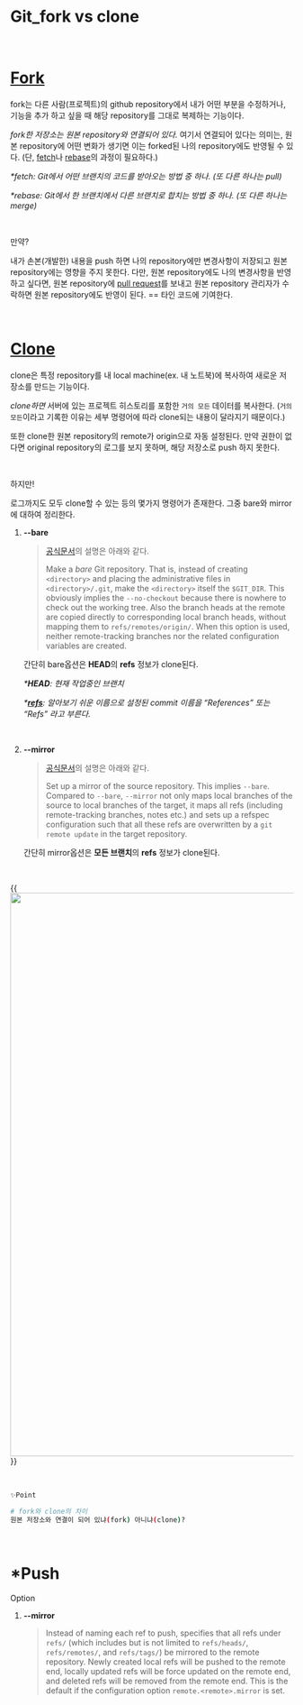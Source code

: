 # Git_fork vs clone


​	

#	[Fork](https://git-scm.com/book/ko/v2/GitHub-GitHub-%ED%94%84%EB%A1%9C%EC%A0%9D%ED%8A%B8%EC%97%90-%EA%B8%B0%EC%97%AC%ED%95%98%EA%B8%B0)

fork는 다른 사람(프로젝트)의 github repository에서 내가 어떤 부분을 수정하거나, 기능을 추가 하고 싶을 때 해당 repository를 그대로 복제하는 기능이다. 

*fork한 저장소는 원본 repository와 연결되어 있다.* 여기서 연결되어 있다는 의미는, 원본 repository에 어떤 변화가 생기면 이는 forked된 나의 repository에도 반영될 수 있다. (단, [fetch](https://git-scm.com/book/ko/v2/Git%EC%9D%98-%EA%B8%B0%EC%B4%88-%EB%A6%AC%EB%AA%A8%ED%8A%B8-%EC%A0%80%EC%9E%A5%EC%86%8C)나 [rebase](https://git-scm.com/book/ko/v2/Git-%EB%B8%8C%EB%9E%9C%EC%B9%98-Rebase-%ED%95%98%EA%B8%B0)의 과정이 필요하다.)

_*fetch: Git에서 어떤 브랜치의 코드를 받아오는 방법 중 하나. (또 다른 하나는 pull)_

_*rebase: Git에서 한 브랜치에서 다른 브랜치로 합치는 방법 중 하나. (또 다른 하나는 merge)_

​	

만약?

내가 손본(개발한) 내용을 push 하면 나의 repository에만 변경사항이 저장되고 원본 repository에는 영향을 주지 못한다. 다만, 원본 repository에도 나의 변경사항을 반영하고 싶다면, 원본 repository에 [pull request](https://wayhome25.github.io/git/2017/07/08/git-first-pull-request-story/)를 보내고 원본 repository 관리자가 수락하면 원본 repository에도 반영이 된다. == 타인 코드에 기여한다.

​		

# [Clone](https://git-scm.com/book/ko/v2/Git%EC%9D%98-%EA%B8%B0%EC%B4%88-Git-%EC%A0%80%EC%9E%A5%EC%86%8C-%EB%A7%8C%EB%93%A4%EA%B8%B0#_git_cloning)

clone은 특정 repository를 내 local machine(ex. 내 노트북)에 복사하여 새로운 저장소를 만드는 기능이다. 

_clone하면_ 서버에 있는 프로젝트 히스토리를 포함한 `거의 모든` 데이터를 복사한다. (`거의 모든`이라고 기록한 이유는 세부 명령어에 따라 clone되는 내용이 달라지기 때문이다.)

또한 clone한 원본 repository의 remote가 origin으로 자동 설정된다. 만약 권한이 없다면 original repository의 로그를 보지 못하며, 해당 저장소로 push 하지 못한다.

​	

하지만!

로그까지도 모두 clone할 수 있는 등의 몇가지 명령어가 존재한다. 그중 bare와 mirror에 대하여 정리한다.

1. **--bare**

   > [공식문서](https://git-scm.com/docs/git-clone)의 설명은 아래와 같다. 
   >
   > Make a *bare* Git repository. That is, instead of creating `<directory>` and placing the administrative files in `<directory>/.git`, make the `<directory>` itself the `$GIT_DIR`. This obviously implies the `--no-checkout` because there is nowhere to check out the working tree. Also the branch heads at the remote are copied directly to corresponding local branch heads, without mapping them to `refs/remotes/origin/`. When this option is used, neither remote-tracking branches nor the related configuration variables are created.

   간단히 bare옵션은 **HEAD**의 **refs** 정보가 clone된다.

   _*__HEAD__: 현재 작업중인 브랜치_

   _*__[refs](https://git-scm.com/book/ko/v2/Git%EC%9D%98-%EB%82%B4%EB%B6%80-Git-Refs)__: 알아보기 쉬운 이름으로 설정된 commit 이름을 “References” 또는 “Refs” 라고 부른다._

   ​		

2. **--mirror**

   > [공식문서](https://git-scm.com/docs/git-clone)의 설명은 아래와 같다.
   >
   > Set up a mirror of the source repository. This implies `--bare`. Compared to `--bare`, `--mirror` not only maps local branches of the source to local branches of the target, it maps all refs (including remote-tracking branches, notes etc.) and sets up a refspec configuration such that all these refs are overwritten by a `git remote update` in the target repository.

   간단히 mirror옵션은 **모든 브랜치**의 **refs** 정보가 clone된다.

   ​		

{{<image src="/images/git_bare_mirror.png" width="1000px">}}

​	

```bash
✨Point

# fork와 clone의 차이
원본 저장소와 연결이 되어 있냐(fork) 아니냐(clone)?
```

​		

# *Push

Option

1. **--mirror**

   >Instead of naming each ref to push, specifies that all refs under `refs/` (which includes but is not limited to `refs/heads/`, `refs/remotes/`, and `refs/tags/`) be mirrored to the remote repository. Newly created local refs will be pushed to the remote end, locally updated refs will be force updated on the remote end, and deleted refs will be removed from the remote end. This is the default if the configuration option `remote.<remote>.mirror` is set.

   
